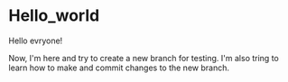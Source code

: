 # Hello_world


Hello evryone!

Now, I'm here and try to create a new branch for testing.
I'm also tring to learn how to make and commit changes to the new branch.
